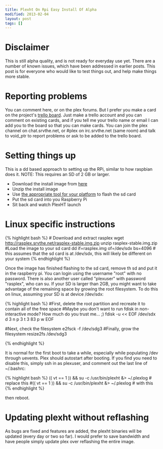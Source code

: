 ```yaml
---
title: Plexht On Rpi Easy Install Of Alpha
modified: 2013-02-04
layout: post
tags: []
---
```



Disclaimer
==========

This is still alpha quality, and is not ready for everyday use yet. There are a number of known issues, which have been addressed in earlier posts. This post is for everyone who would like to test things out, and help make things more stable.

Reporting problems
==================

You can comment here, or on the plex forums. But I prefer you make a card on the project's [trello board](https://trello.com/board/plex-on-raspberry-pi/510c4d34e1d17df66c00092a). Just make a trello account and you can comment on existing cards, and if you tell me your trello name or email I can add you to the board so that you can make cards. You can join the plex channel on chat.srvthe.net, or \#plex on irc.srvthe.net (same room) and talk to void\_ptr to report problems or ask to be added to the trello board.

Setting things up
=================

This is a dd based approach to setting up the RPi, similar to how raspbian does it. NOTE: This requires an SD of 2 GB or larger.

-   Download the install image from [here](http://rasplex.srvthe.net/rasplex-stable.img.zip)
-   Unzip the install image
-   Use [the appropriate tool for your platform](http://elinux.org/RPi_Easy_SD_Card_Setup) to flash the sd card
-   Put the sd card into you Raspberry Pi
-   Sit back and watch PlexHT launch

Linux specific instructions
===========================

{% highlight bash %}
\# Download and extract rasplex 
wget http://rasplex.srvthe.net/rasplex-stable.img.zip 
unzip rasplex-stable.img.zip 
\#Load the image to your sd card 
dd if=rasplex.img of=/dev/sdx bs=4096 
\# this assumes that the sd card is at /dev/sdx, this will likely be different on your system 
{% endhighlight %}

Once the image has finished flashing to the sd card, remove th sd and put it in the raspberry pi. You can login using the username "root" with no password. There is also another user called "plexuser" with password "rasplex", who can su. If your SD is larger than 2GB, you might want to take advantage of the remaining space by growing the root filesystem. To do this on linux, assuming your SD is at device /dev/sdx: 


{% highlight bash %}
\#First, delete the root partition and recreate it to contain all of the free space 
\#Maybe you don't want to run fdisk in non-interactive mode? How much do you trust me... ;) 
fdisk -u \<\< EOF /dev/sdx 
d 
3 
n 
p 
3 
t 
3 
83 
p 
w 
EOF 

\#Next, check the filesystem 
e2fsck -f /dev/sdg3 
\#Finally, grow the filesystem 
resize2fs /dev/sdg3 

{% endhighlight %}

It is normal for the first boot to take a while, especially while populating /dev through uevents. Plex should autostart after booting. If you find you need to disable this, simply ssh in as plexuser, and comment out the last line of \~/.bashrc: 

{% highlight bash %}
(( vt == 1 )) && su -c /usr/bin/plexht &\> \~/.plexlog 
\# replace this 
\#(( vt == 1 )) && su -c /usr/bin/plexht &\> \~/.plexlog 
\# with this 
{% endhighlight %}

then reboot.
 
Updating plexht without reflashing
==================================

As bugs are fixed and features are added, the plexht binaries will be updated (every day or two so far). I would prefer to save bandwidth and have people simply update plex over reflashing the entire image. 

